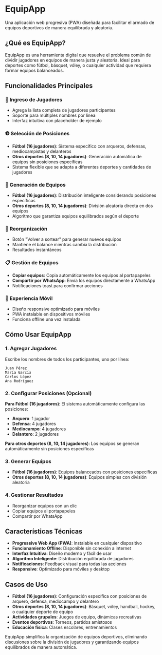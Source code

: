 # EquipApp

Una aplicación web progresiva (PWA) diseñada para facilitar el armado de equipos deportivos de manera equilibrada y aleatoria.

## ¿Qué es EquipApp?

EquipApp es una herramienta digital que resuelve el problema común de dividir jugadores en equipos de manera justa y aleatoria. Ideal para deportes como fútbol, básquet, vóley, o cualquier actividad que requiera formar equipos balanceados.

## Funcionalidades Principales

### 📝 **Ingreso de Jugadores**

- Agrega la lista completa de jugadores participantes
- Soporte para múltiples nombres por línea
- Interfaz intuitiva con placeholder de ejemplo

### ⚽ **Selección de Posiciones**

- **Fútbol (16 jugadores)**: Sistema específico con arqueros, defensas, mediocampistas y delanteros
- **Otros deportes (8, 10, 14 jugadores)**: Generación automática de equipos sin posiciones específicas
- Sistema flexible que se adapta a diferentes deportes y cantidades de jugadores

### 🎯 **Generación de Equipos**

- **Fútbol (16 jugadores)**: Distribución inteligente considerando posiciones específicas
- **Otros deportes (8, 10, 14 jugadores)**: División aleatoria directa en dos equipos
- Algoritmo que garantiza equipos equilibrados según el deporte

### 🔄 **Reorganización**

- Botón "Volver a sortear" para generar nuevos equipos
- Mantiene el balance mientras cambia la distribución
- Resultados instantáneos

### 📋 **Gestión de Equipos**

- **Copiar equipos**: Copia automáticamente los equipos al portapapeles
- **Compartir por WhatsApp**: Envía los equipos directamente a WhatsApp
- Notificaciones toast para confirmar acciones

### 📱 **Experiencia Móvil**

- Diseño responsive optimizado para móviles
- PWA instalable en dispositivos móviles
- Funciona offline una vez instalada

## Cómo Usar EquipApp

### 1. **Agregar Jugadores**

Escribe los nombres de todos los participantes, uno por línea:

```
Juan Pérez
María García
Carlos López
Ana Rodríguez
```

### 2. **Configurar Posiciones** (Opcional)

**Para Fútbol (16 jugadores)**: El sistema automáticamente configura las posiciones:

- **Arquero**: 1 jugador
- **Defensa**: 4 jugadores
- **Mediocampo**: 4 jugadores
- **Delantero**: 2 jugadores

**Para otros deportes (8, 10, 14 jugadores)**: Los equipos se generan automáticamente sin posiciones específicas

### 3. **Generar Equipos**

- **Fútbol (16 jugadores)**: Equipos balanceados con posiciones específicas
- **Otros deportes (8, 10, 14 jugadores)**: Equipos simples con división aleatoria

### 4. **Gestionar Resultados**

- Reorganizar equipos con un clic
- Copiar equipos al portapapeles
- Compartir por WhatsApp

## Características Técnicas

- **Progressive Web App (PWA)**: Instalable en cualquier dispositivo
- **Funcionamiento Offline**: Disponible sin conexión a internet
- **Interfaz Intuitiva**: Diseño moderno y fácil de usar
- **Algoritmo Inteligente**: Distribución equilibrada de jugadores
- **Notificaciones**: Feedback visual para todas las acciones
- **Responsive**: Optimizado para móviles y desktop

## Casos de Uso

- **Fútbol (16 jugadores)**: Configuración específica con posiciones de arquero, defensa, mediocampo y delantero
- **Otros deportes (8, 10, 14 jugadores)**: Básquet, vóley, handball, hockey, o cualquier deporte de equipo
- **Actividades grupales**: Juegos de equipo, dinámicas recreativas
- **Eventos deportivos**: Torneos, partidos amistosos
- **Educación física**: Clases escolares, entrenamientos

EquipApp simplifica la organización de equipos deportivos, eliminando discusiones sobre la división de jugadores y garantizando equipos equilibrados de manera automática.
